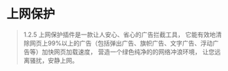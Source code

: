 # 上网保护 
> 1.2.5
上网保护插件是一款让人安心、省心的广告拦截工具，
它能有效地清除网页上99%以上的广告（包括弹出广告、旗帜广告、文字广告、浮动广告等）加快网页加载速度，
营造一个绿色纯净的的网络冲浪环境，
让您远离骚扰，安静上网。
